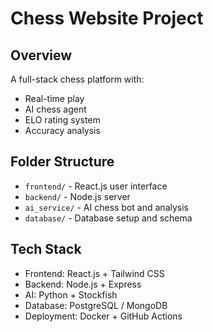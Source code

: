 # Chess Website Project

## Overview
A full-stack chess platform with:
- Real-time play
- AI chess agent
- ELO rating system
- Accuracy analysis

## Folder Structure
- `frontend/` - React.js user interface
- `backend/` - Node.js server
- `ai_service/` - AI chess bot and analysis
- `database/` - Database setup and schema

## Tech Stack
- Frontend: React.js + Tailwind CSS
- Backend: Node.js + Express
- AI: Python + Stockfish
- Database: PostgreSQL / MongoDB
- Deployment: Docker + GitHub Actions
